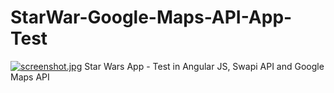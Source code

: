 # StarWar-Google-Maps-API-App-Test
[![screenshot.jpg](https://s27.postimg.org/ljeypskdv/screenshot.jpg)](https://postimg.org/image/esyhgcx7z/)
Star Wars App - Test in Angular JS, Swapi API and Google Maps API    
